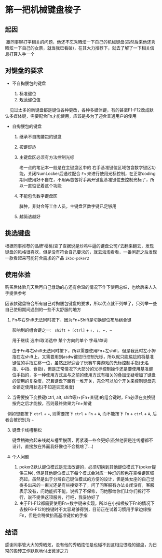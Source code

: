 # 第一把机械键盘梭子

## 起因

  跟同事聊打字相关的问题，他还不忘秀晒炫一下自己的机械键盘(虽然后来他还秀晒炫一下自己的女票，就当我已看破)，在其大力推荐下，就去了解了一下相关信息打算入手一个

## 对键盘的要求

- 不自掏腰包的键盘

	1. 标准键位
	2. 规范键位值
	
    	见过太多的新键盘都是键位各种更改，各种多媒体键，有的甚至F1-F12改成默认多媒体键，需要配合Fn才能使用，应该是多为了迎合普通用户的使用

- 自掏腰包的键盘

	1. 继承不自掏腰包的键盘
	2. 按键舒适
	3. 主键盘区必须有方法控制光标
		
		老一点的笔记本一般是在主键盘区中的 右手基准键位区域包含数字键区功能，关闭NumLocker后通过配合 `Fn` 来进行使用光标控制，在正常coding期间使用好不自在，不用再苦苦将手离开键盘基准键位去控制光标了，所以一直惦记着这个功能
		
	4. 不能包含数字键盘区
		
		臃肿，非财会等工作人员，主键盘区数字键已足够用

	5. 越简洁越好

## 挑选键盘

根据同事推荐的品牌‘樱桃(查了查据说是炒鸡牛逼的键盘公司)’去翻来翻去，发现键盘的风格很喜欢，但是没有符合自己要求的，就去海淘看看，一番闲逛之后发现一款看起来可能符合需求的产品 `ikbc-poker2`

## 使用体验

购买后体验几天后再自己悸动的心还有余温的情况下作下使用总结，也给后来人入手提供参考

因该款键盘符合所有自己对掏腰包键盘的要求，所以优点就不列举了，只列举一些自己使用期间遇到的一些不太舒服的地方

1. Fn与右Shift无法同时按下，因为Fn+Shift是切换键位布局组合键

	影响到的组合键之一: ` shift + [ctrl]` + `↑, ↓, ←, →`
	
	用于继续 选中/取消选中 某个方向的单个 字母/单词
		
	由于Fn与右shift无法同时按下，所以需要使用Fn+左shift，但是我此时左小拇指在左shift上，又需要用到asdw键进行控制光标，所以就只能尴尬的将基准键位的手指左移一位，虽然正好迎合了玩赛车类游戏的光标控制手指(无名指、中指、食指)，但是正常情况下大部分的光标控制操作还是要使用基准键位手指的，多一种使用方式且与之前的使用方式有相关的叠加无疑增加了键盘的使用的复杂度，况且键盘下面有一堆开关，完全可以加个开关来控制键盘完全锁定使用状态(不知道实现难度)
		
2. 当需要按下变换键(ctrl, alt, shift等)+(Fn+某键)的组合键时，Fn必须在变换键按完之后才能按，否则最终效果为Fn+某键

  	例如想要按下 `ctrl` + `←`, 则需要按下 `ctrl` + `Fn` + `A`, 而不能按下 `Fn` + `ctrl` + `A`, 后者会被识别为 `←`
	
3. 键盘卡线槽稍松

	键盘稍微抬起来线就从槽里脱落，再紧凑一些会更好(虽然他要是连线槽都不设计，直接放在外面我好像也不会挑啥了...)
	
4. 个人问题

	1. poker2默认键位模式是无法改键的，必须切换到其他键位模式下(poker提供三种), 但是其他键位模式下每个模式会对应一种灯的颜色在空格键区域亮起，虽然是出于分辨自己键位模式的方便的设计，但是处女座的自己觉得多出来的一束光还是有些接受不了，问了问客服有办法关闭没有，客服表示没有，问她能拆不能，说拆了不保修，问她那给你们让你们拆行不行，说不提供这项服务，行吧，我妥协好了
	2. 由于F1-F12都需要使用Fn+数字键来实现，所以在小指根按下Fn的情况下去按F6-F12的按键时不太容易够得到，目前正在试着习惯用手掌边缘按Fn，但是会稍微抬高基准键位的手指

## 结语

感谢同事管大大的秀晒炫，没有他的秀晒炫怕是也碰不到这相见恨晚的键盘，为日常的搬砖工作默默地付出微薄之力
